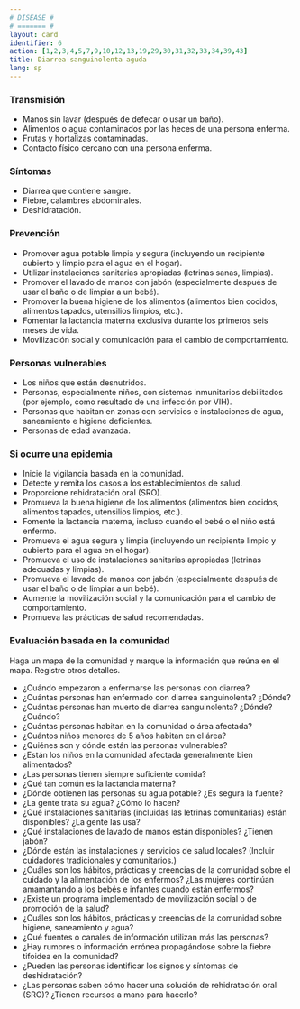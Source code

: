 ```yaml
---
# DISEASE #
# ======= #
layout: card
identifier: 6
action: [1,2,3,4,5,7,9,10,12,13,19,29,30,31,32,33,34,39,43]
title: Diarrea sanguinolenta aguda
lang: sp
---
```


### Transmisión

- Manos sin lavar (después de defecar o usar un baño).
- Alimentos o agua contaminados por las heces de una persona enferma. 
- Frutas y hortalizas contaminadas.
- Contacto físico cercano con una persona enferma.

### Síntomas

- Diarrea que contiene sangre.
- Fiebre, calambres abdominales. 
- Deshidratación.

### Prevención

- Promover agua potable limpia y segura (incluyendo un recipiente cubierto y limpio para el agua en el hogar).
- Utilizar instalaciones sanitarias apropiadas (letrinas sanas, limpias).
- Promover el lavado de manos con jabón (especialmente después de usar el baño o de limpiar a un bebé).
- Promover la buena higiene de los alimentos (alimentos bien cocidos, alimentos tapados, utensilios limpios, etc.).
- Fomentar la lactancia materna exclusiva durante los primeros seis meses de vida.
- Movilización social y comunicación para el cambio de comportamiento.

### Personas vulnerables

- Los niños que están desnutridos.
- Personas, especialmente niños, con sistemas inmunitarios debilitados (por ejemplo, como resultado de una infección por VIH).
- Personas que habitan en zonas con servicios e instalaciones de agua, saneamiento e higiene deficientes.
- Personas de edad avanzada.

### Si ocurre una epidemia

- Inicie la vigilancia basada en la comunidad.
- Detecte y remita los casos a los establecimientos de salud.
- Proporcione rehidratación oral (SRO).
- Promueva la buena higiene de los alimentos (alimentos bien cocidos, alimentos tapados, utensilios limpios, etc.).
- Fomente la lactancia materna, incluso cuando el bebé o el niño está enfermo.
- Promueva el agua segura y limpia (incluyendo un recipiente limpio y cubierto para el agua en el hogar).
- Promueva el uso de instalaciones sanitarias apropiadas (letrinas adecuadas y limpias).
- Promueva el lavado de manos con jabón (especialmente después de usar el baño o de limpiar a un bebé).
- Aumente la movilización social y la comunicación para el cambio de comportamiento.
- Promueva las prácticas de salud recomendadas.

### Evaluación basada en la comunidad

Haga un mapa de la comunidad y marque la información que reúna en el mapa. Registre otros detalles.
- ¿Cuándo empezaron a enfermarse las personas con diarrea?
- ¿Cuántas personas han enfermado con diarrea sanguinolenta? ¿Dónde?
- ¿Cuántas personas han muerto de diarrea sanguinolenta? ¿Dónde? ¿Cuándo?
- ¿Cuántas personas habitan en la comunidad o área afectada?
- ¿Cuántos niños menores de 5 años habitan en el área?
- ¿Quiénes son y dónde están las personas vulnerables?
- ¿Están los niños en la comunidad afectada generalmente bien alimentados?
- ¿Las personas tienen siempre suficiente comida?
- ¿Qué tan común es la lactancia materna?
- ¿Dónde obtienen las personas su agua potable? ¿Es segura la fuente?
- ¿La gente trata su agua? ¿Cómo lo hacen?
- ¿Qué instalaciones sanitarias (incluidas las letrinas comunitarias) están disponibles? ¿La gente las usa?
- ¿Qué instalaciones de lavado de manos están disponibles? ¿Tienen jabón?
- ¿Dónde están las instalaciones y servicios de salud locales? (Incluir cuidadores tradicionales y comunitarios.)
- ¿Cuáles son los hábitos, prácticas y creencias de la comunidad sobre el cuidado y la alimentación de los enfermos? ¿Las mujeres continúan amamantando a los bebés e infantes cuando están enfermos?
- ¿Existe un programa implementado de movilización social o de promoción de la salud?
- ¿Cuáles son los hábitos, prácticas y creencias de la comunidad sobre higiene, saneamiento y agua?
- ¿Qué fuentes o canales de información utilizan más las personas?
- ¿Hay rumores o información errónea propagándose sobre la fiebre tifoidea en la comunidad?
- ¿Pueden las personas identificar los signos y síntomas de deshidratación?
- ¿Las personas saben cómo hacer una solución de rehidratación oral (SRO)? ¿Tienen recursos a mano para hacerlo?
